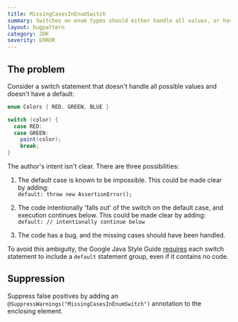 ```yaml
---
title: MissingCasesInEnumSwitch
summary: Switches on enum types should either handle all values, or have a default case.
layout: bugpattern
category: JDK
severity: ERROR
---
```


<!--
*** AUTO-GENERATED, DO NOT MODIFY ***
To make changes, edit the @BugPattern annotation or the explanation in docs/bugpattern.
-->

## The problem
Consider a switch statement that doesn't handle all possible values and doesn't
have a default:

```java
enum Colors { RED, GREEN, BLUE }

switch (color) {
  case RED:
  case GREEN:
    paint(color);
    break;
}
```

The author's intent isn't clear. There are three possibilities:

1.  The default case is known to be impossible. This could be made clear by
    adding: \
    `default: throw new AssertionError();`

2.  The code intentionally 'falls out' of the switch on the default case, and
    execution continues below. This could be made clear by adding: \
    `default: // intentionally continue below`

3.  The code has a bug, and the missing cases should have been handled.

To avoid this ambiguity, the Google Java Style Guide [requires][style] each
switch statement to include a `default` statement group, even if it contains no
code.

[style]: https://google.github.io/styleguide/javaguide.html#s4.8.4.3-switch-default

## Suppression
Suppress false positives by adding an `@SuppressWarnings("MissingCasesInEnumSwitch")` annotation to the enclosing element.
